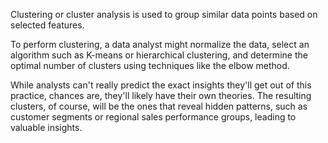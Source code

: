 Clustering or cluster analysis is used to group similar data points based on selected features. 

To perform clustering, a data analyst might normalize the data, select an algorithm such as K-means or hierarchical clustering, and determine the optimal number of clusters using techniques like the elbow method. 

While analysts can't really predict the exact insights they'll get out of this practice, chances are, they'll likely have their own theories. The resulting clusters, of course, will be the ones that reveal hidden patterns, such as customer segments or regional sales performance groups, leading to valuable insights. 
